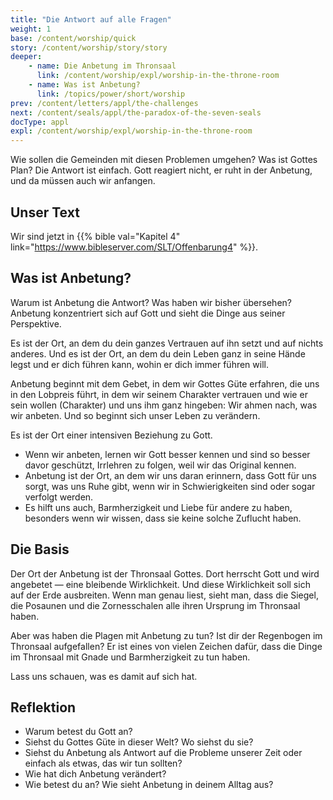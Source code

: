 ```yaml
---
title: "Die Antwort auf alle Fragen"
weight: 1
base: /content/worship/quick
story: /content/worship/story/story
deeper:
    - name: Die Anbetung im Thronsaal
      link: /content/worship/expl/worship-in-the-throne-room
    - name: Was ist Anbetung?
      link: /topics/power/short/worship
prev: /content/letters/appl/the-challenges
next: /content/seals/appl/the-paradox-of-the-seven-seals
docType: appl
expl: /content/worship/expl/worship-in-the-throne-room
---
```


Wie sollen die Gemeinden mit diesen Problemen umgehen? Was ist Gottes Plan? Die Antwort ist einfach. Gott reagiert nicht, er ruht in der Anbetung, und da müssen auch wir anfangen.

## Unser Text

<a name="ba47"></a>
Wir sind jetzt in {{% bible val="Kapitel 4" link="https://www.bibleserver.com/SLT/Offenbarung4" %}}.

## Was ist Anbetung?

<a name="700d"></a>
Warum ist Anbetung die Antwort? Was haben wir bisher übersehen? Anbetung konzentriert sich auf Gott und sieht die Dinge aus seiner Perspektive.

Es ist der Ort, an dem du dein ganzes Vertrauen auf ihn setzt und auf nichts anderes. Und es ist der Ort, an dem du dein Leben ganz in seine Hände legst und er dich führen kann, wohin er dich immer führen will.

Anbetung beginnt mit dem Gebet, in dem wir Gottes Güte erfahren, die uns in den Lobpreis führt, in dem wir seinem Charakter vertrauen und wie er sein wollen (Charakter) und uns ihm ganz hingeben: Wir ahmen nach, was wir anbeten. Und so beginnt sich unser Leben zu verändern.

Es ist der Ort einer intensiven Beziehung zu Gott.

- Wenn wir anbeten, lernen wir Gott besser kennen und sind so besser davor geschützt, Irrlehren zu folgen, weil wir das Original kennen.
- Anbetung ist der Ort, an dem wir uns daran erinnern, dass Gott für uns sorgt, was uns Ruhe gibt, wenn wir in Schwierigkeiten sind oder sogar verfolgt werden.
- Es hilft uns auch, Barmherzigkeit und Liebe für andere zu haben, besonders wenn wir wissen, dass sie keine solche Zuflucht haben.

## Die Basis

<a name="0621"></a>
Der Ort der Anbetung ist der Thronsaal Gottes. Dort herrscht Gott und wird angebetet — eine bleibende Wirklichkeit. Und diese Wirklichkeit soll sich auf der Erde ausbreiten. Wenn man genau liest, sieht man, dass die Siegel, die Posaunen und die Zornesschalen alle ihren Ursprung im Thronsaal haben.

Aber was haben die Plagen mit Anbetung zu tun? Ist dir der Regenbogen im Thronsaal aufgefallen? Er ist eines von vielen Zeichen dafür, dass die Dinge im Thronsaal mit Gnade und Barmherzigkeit zu tun haben.

Lass uns schauen, was es damit auf sich hat.

## Reflektion

<a name="b295"></a>
- Warum betest du Gott an?
- Siehst du Gottes Güte in dieser Welt? Wo siehst du sie?
- Siehst du Anbetung als Antwort auf die Probleme unserer Zeit oder einfach als etwas, das wir tun sollten?
- Wie hat dich Anbetung verändert?
- Wie betest du an? Wie sieht Anbetung in deinem Alltag aus?
